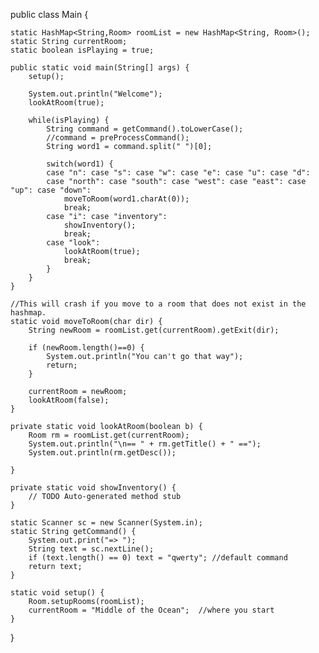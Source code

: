 public class Main {

	static HashMap<String,Room> roomList = new HashMap<String, Room>();
	static String currentRoom;
	static boolean isPlaying = true;
	
	public static void main(String[] args) {
		setup();
		
		System.out.println("Welcome");
		lookAtRoom(true);		
		
		while(isPlaying) {
			String command = getCommand().toLowerCase();
			//command = preProcessCommand();
			String word1 = command.split(" ")[0];			
			
			switch(word1) {
			case "n": case "s": case "w": case "e": case "u": case "d":
			case "north": case "south": case "west": case "east": case "up": case "down":
				moveToRoom(word1.charAt(0));
				break;
			case "i": case "inventory":
				showInventory();
				break;	
			case "look":
				lookAtRoom(true);
				break;
			}
		}
	}
	
	//This will crash if you move to a room that does not exist in the hashmap.
	static void moveToRoom(char dir) {
		String newRoom = roomList.get(currentRoom).getExit(dir);
		
		if (newRoom.length()==0) {
			System.out.println("You can't go that way");
			return;
		}
		
		currentRoom = newRoom;		
		lookAtRoom(false);		
	}

	private static void lookAtRoom(boolean b) {
		Room rm = roomList.get(currentRoom);
		System.out.println("\n== " + rm.getTitle() + " ==");
		System.out.println(rm.getDesc());	
		
	}

	private static void showInventory() {
		// TODO Auto-generated method stub		
	}

	static Scanner sc = new Scanner(System.in);
	static String getCommand() {
		System.out.print("=> ");		
		String text = sc.nextLine();
		if (text.length() == 0) text = "qwerty"; //default command		
		return text;
	}
	
	static void setup() {
		Room.setupRooms(roomList);
		currentRoom = "Middle of the Ocean";  //where you start
	}

}
